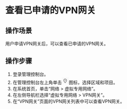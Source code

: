 # 查看已申请的VPN网关<a name="zh-cn_topic_0113421120"></a>

## 操作场景<a name="section25068200105648"></a>

用户申请VPN网关后，可以查看已申请的VPN网关。

## 操作步骤<a name="section141841205013"></a>

1.  登录管理控制台。
2.  在管理控制台左上角单击![](figures/d00356819-云计算开发部-公有云_IaaS-image-f1cac6ef-c4f7-462b-a7f1-85e988937e64.png)图标，选择区域和项目。
3.  在系统首页，单击“网络 \> 虚拟专用网络”。
4.  在左侧导航栏选择“虚拟专用网络 \> VPN网关”。
5.  在“VPN网关”页面的VPN网关列表中可以查看VPN网关。

